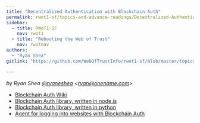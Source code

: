 ```yaml
---
title: "Decentralized Authentication with Blockchain Auth"
permalink: rwot1-sf/topics-and-advance-readings/Decentralized-Authentication-with-Blockchain-Auth/
sidebar:
  - title: RWoT1-SF
    nav: rwot1
  - title: "Rebooting the Web of Trust"
    nav: rwotnav
authors:
  - "Ryan Shea"
gitlink: "https://github.com/WebOfTrustInfo/rwot1-sf/blob/master/topics-and-advance-readings/Decentralized-Authentication-with-Blockchain-Auth.md"

---
```


*by Ryan Shea [@ryaneshea](https://twitter.com/ryaneshea) \<ryan@onename.com\>*

+ [Blockchain Auth Wiki](https://github.com/blockstack/blockchain-id/wiki/Blockchain-Auth)
+ [Blockchain Auth library, written in node.js](https://github.com/blockstack/blockchain-auth-js)
+ [Blockchain Auth library, written in python](https://github.com/blockstack/blockchain-auth-python)
+ [Agent for logging into websites with Blockchain Auth](https://github.com/blockstack/blockchain-auth-agent)
